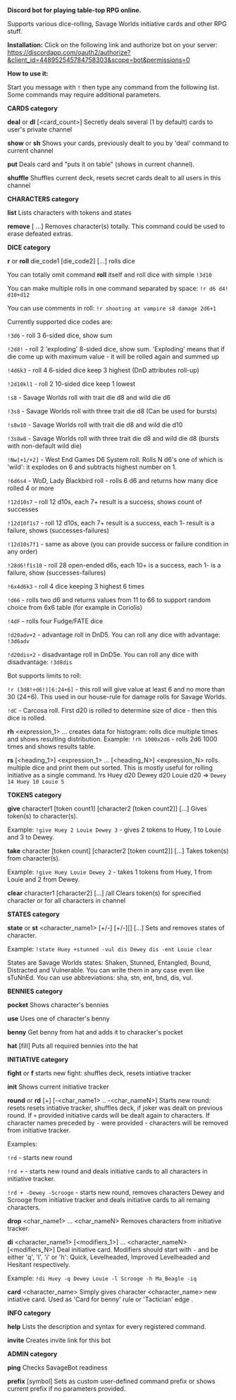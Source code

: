 **Discord bot for playing table-top RPG online.**

Supports various dice-rolling, Savage Worlds initiative cards and other RPG stuff.


**Installation:**
Click on the following link and authorize bot on your server: https://discordapp.com/oauth2/authorize?&client_id=448952545784758303&scope=bot&permissions=0

**How to use it:**

Start you message with `!` then type any command from the following list. Some commands may require additional parameters.


__**CARDS category**__

**deal** or **dl**    [<card_count>] Secretly deals several (1 by default) cards to user's private channel

**show** or **sh**    Shows your cards, previously dealt to you by 'deal' command to current channel

**put**         Deals card and "puts it on table" (shows in current channel). 

**shuffle**        Shuffles current deck, resets secret cards dealt to all users in this channel

__**CHARACTERS category**__

**list**        Lists characters with tokens and states

**remove**      <charName1> [<charName2> ...] Removes character(s) totally. This command could be used to erase defeated extras.

__**DICE category**__

**r**	or **roll**	die_code1 [die_code2] [...] rolls dice

You can totally omit command **roll** itself and roll dice with simple `!3d10`

You can make multiple rolls in one command separated by space: `!r d6 d4! d10+d12`

You can use comments in roll: `!r shooting at vampire s8 damage 2d6+1`

Currently supported dice codes are:

`!3d6` - roll 3 6-sided dice, show sum

`!2d8!` - roll 2 'exploding' 8-sided dice, show sum. 'Exploding' means that if die come up with maximum value - it will be rolled again and summed up 

`!4d6k3` - roll 4 6-sided dice keep 3 highest (DnD attributes roll-up)

`!2d10kl1` - roll 2 10-sided dice keep 1 lowest

`!s8` - Savage Worlds roll with trait die d8 and wild die d6

`!3s8` - Savage Worlds roll with three trait die d8 (Can be used for bursts)

`!s8w10` - Savage Worlds roll with trait die d8 and wild die d10

`!3s8w8` - Savage Worlds roll with three trait die d8 and wild die d8 (bursts with non-default wild die)

`!Nw[+1/+2]` - West End Games D6 System roll. Rolls N d6's one of which is 'wild': it explodes on 6 and subtracts highest number on 1.

`!6d6s4` - WoD, Lady Blackbird roll - rolls 6 d6 and returns how many dice rolled 4 or more

`!12d10s7` - roll 12 d10s, each 7+ result is a success, shows count of successes

`!12d10f1s7` - roll 12 d10s, each 7+ result is a success, each 1- result is a failure, shows (successes-failures)

`!12d10s7f1` -  same as above (you can provide success or failure condition in any order)

`!28d6!f1s10` - roll 28 open-ended d6s, each 10+ is a success, each 1- is a failure, show (successes-failures)

`!6x4d6k3` - roll 4 dice keeping 3 highest 6 times

`!d66` - rolls two d6 and returns values from 11 to 66 to support random choice from 6x6 table (for example in Coriolis)

`!4dF` - rolls four Fudge/FATE dice

`!d20adv+2` - advantage roll in DnD5. You can roll any dice with advantage: `!3d6adv`

`!d20dis+2` - disadvantage roll in DnD5e. You can roll any dice with disadvantage: `!3d8dis`

Bot supports limits to roll: 

`!r (3d8!+d6!)[6:24+6]` - this roll will give value at least 6 and no more than 30 (24+6). This used in our house-rule for damage rolls for Savage Worlds.

`!dC` - Carcosa roll. First d20 is rolled to determine size of dice - then this dice is rolled.

**rh**    <expression_1> ... <expressionN>    creates data for histogram: rolls dice multiple times and shows resulting distribution. 
Example: `!rh 1000x2d6` - rolls 2d6 1000 times and shows results table.
  
**rs**    [<heading_1>] <expression_1> ... [<heading_N>] <expression_N>    rolls multiple dice and print them out sorted.
This is mostly useful for rolling initiative as a single command.
!rs Huey d20 Dewey d20 Louie d20 => 
`Dewey 14
Huey 10
Louie 5`

__**TOKENS category**__

**give** character1 [token count1] [character2 [token count2]] [...]		Gives token(s) to character(s). 

Example: `!give Huey 2 Louie Dewey 3` - gives 2 tokens to Huey, 1 to Louie and 3 to Dewey. 


**take** character [token count] [character2 [token count2]] [...]    Takes token(s) from character(s).  

Example: `!give Huey Louie Dewey 2` - takes 1 tokens from Huey, 1 from Louie and 2 from Dewey.


**clear** character1 [character2] [...] /all    Clears token(s) for sprecified character or for all characters in channel

__**STATES category**__

**state** or **st** <character_name1> [+/-]<state1> [+/-][<state2>] [...]   Sets and removes states of character.
  
  Example: `!state Huey +stunned -vul dis Dewey dis -ent Louie clear`
  
  States are Savage Worlds states: Shaken, Stunned, Entangled, Bound, Distracted and Vulnerable. You can write them in any case even like sTuNnEd. You can use abbreviations: sha, stn, ent, bnd, dis, vul.

__**BENNIES category**__

**pocket**		<characterName>	Shows character's bennies

**use**			Uses one of character's benny

**benny**		<character>	Get benny from hat and adds it to characker's pocket

**hat**		[fill]	Puts all required bennies into the hat

__**INITIATIVE category**__

**fight** or **f**			starts new fight: shuffles deck, resets intiative tracker

**init**			Shows current initiative tracker

**round** or **rd**	[+] [-<char_name1> .. -<char_nameN>]		Starts new round: resets resets intiative tracker, shuffles deck, if joker was dealt on previous round. If `+` provided initiative cards will be dealt again to characters. If character names preceded by `-` were provided - characters will be removed from initiative tracker.

Examples:

`!rd` - starts new round

`!rd +` - starts new round and deals initiative cards to all characters in initiative tracker. 

`!rd + -Dewey -Scrooge` - starts new round, removes characters Dewey and Scrooge from initiative tracker and deals initiative cards to all remaing characters.


**drop** <char_name1> ... <char_nameN>  Removes characters from initiative tracker.

**di**      <character_name1> [<modifiers_1>] ... <character_nameN> [<modifiers_N>]    Deal initiative card. Modifiers should start with `-` and be either 'q', 'l', 'i' or 'h': Quick, Levelheaded, Improved Levelheaded and Hesitant respectively.

Example: `!di Huey -q Dewey Louie -l Scrooge -h Ma_Beagle -iq`


**card** <character_name>   Simply gives character <character_name> new intiative card. Used as 'Card for benny' rule or 'Tactician' edge .

__**INFO category**__

**help**			Lists the description and syntax for every registered command.

**invite**			Creates invite link for this bot

__**ADMIN category**__

**ping**			Checks SavageBot readiness

**prefix**		[symbol]	Sets <symbol> as custom user-defined command prefix or shows current prefix if no parameters provided.
